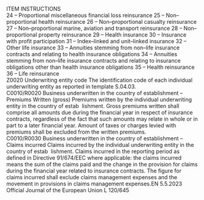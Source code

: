  
ITEM  INSTRUCTIONS  
24 – Proportional miscellaneous financial loss reinsurance 
25 – Non–proportional health reinsurance 
26 – Non–proportional casualty reinsurance 
27 – Non–proportional marine, aviation and transport reinsurance 
28 – Non–proportional property reinsurance 
29 – Health insurance 
30 – Insurance with profit participation 
31 – Index–linked and unit–linked insurance 
32 – Other life insurance 
33 – Annuities stemming from non–life insurance contracts and relating to health 
insurance obligations 
34 – Annuities stemming from non–life insurance contracts and relating to 
insurance obligations other than health insurance obligations 
35 – Health reinsurance 
36 – Life reinsurance  
Z0020  Underwriting entity code  The identification code of each individual underwriting entity as reported in 
template S.04.03.  
C0010/R0020  Business underwritten in the 
country of establishment – 
Premiums Written (gross)  Premiums written by the individual underwriting entity in the country of estab ­
lishment. 
Gross premiums written shall comprise all amounts due during the financial year 
in respect of insurance contracts, regardless of the fact that such amounts may 
relate in whole or in part to a later financial year. 
Amount of taxes or charges levied with premiums shall be excluded from the 
written premiums.  
C0010/R0030  Business underwritten in the 
country of establishment – 
Claims incurred  Claims incurred by the individual underwriting entity in the country of estab ­
lishment. 
Claims incurred in the reporting period as defined in Directive 91/674/EEC where 
applicable: the claims incurred means the sum of the claims paid and the change 
in the provision for claims during the financial year related to insurance contracts. 
The figure for claims incurred shall exclude claims management expenses and the 
movement in provisions in claims management expenses.EN  5.5.2023 Official Journal of the European Union L 120/645